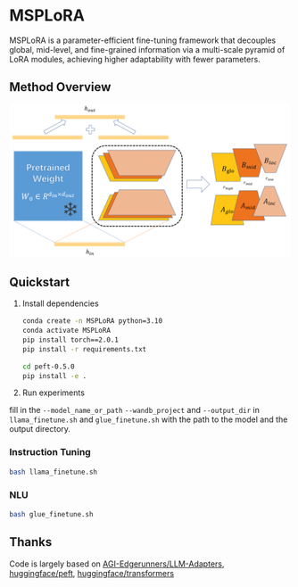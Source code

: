 # MSPLoRA
MSPLoRA is a parameter-efficient fine-tuning framework that decouples global, mid-level, and fine-grained information via a multi-scale pyramid of LoRA modules, achieving higher adaptability with fewer parameters.
## Method Overview
<div align=center> 
<img src="./figs/method.png">
</div> 

## Quickstart
1. Install dependencies

   ```bash
   conda create -n MSPLoRA python=3.10
   conda activate MSPLoRA
   pip install torch==2.0.1
   pip install -r requirements.txt
   ```

   ```bash
   cd peft-0.5.0
   pip install -e .
   ```

2. Run experiments

fill in the `--model_name_or_path` `--wandb_project` and `--output_dir` in `llama_finetune.sh` and `glue_finetune.sh` with the path to the model and the output directory.

### Instruction Tuning
```bash
bash llama_finetune.sh
```

### NLU

```bash
bash glue_finetune.sh
```
## Thanks

Code is largely based on [AGI-Edgerunners/LLM-Adapters](https://github.com/AGI-Edgerunners/LLM-Adapters), [huggingface/peft](https://github.com/huggingface/peft), [huggingface/transformers](https://github.com/huggingface/transformers)
